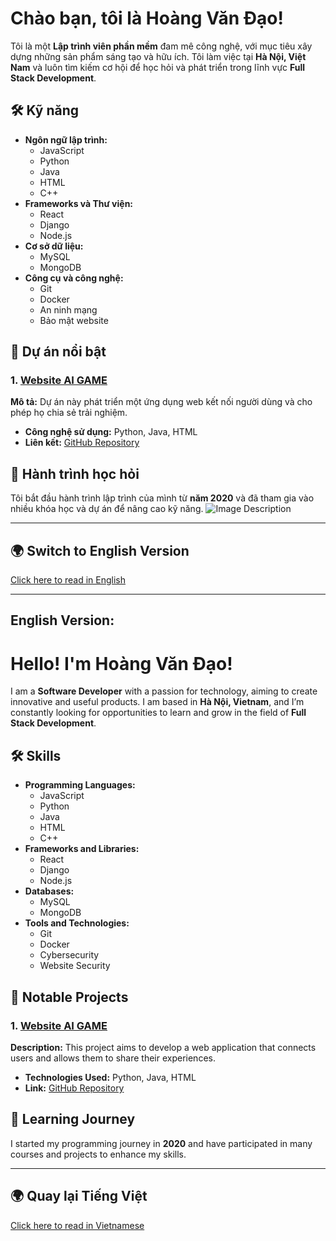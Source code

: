# Chào bạn, tôi là Hoàng Văn Đạo!  
Tôi là một **Lập trình viên phần mềm** đam mê công nghệ, với mục tiêu xây dựng những sản phẩm sáng tạo và hữu ích. Tôi làm việc tại **Hà Nội, Việt Nam** và luôn tìm kiếm cơ hội để học hỏi và phát triển trong lĩnh vực **Full Stack Development**.

## 🛠️ Kỹ năng
- **Ngôn ngữ lập trình:** 
  - JavaScript
  - Python
  - Java
  - HTML
  - C++
- **Frameworks và Thư viện:**
  - React
  - Django
  - Node.js
- **Cơ sở dữ liệu:**
  - MySQL
  - MongoDB
- **Công cụ và công nghệ:**
  - Git
  - Docker
  - An ninh mạng
  - Bảo mật website

## 🚀 Dự án nổi bật
### 1. [Website AI GAME](link-to-your-project-1)
**Mô tả:** Dự án này phát triển một ứng dụng web kết nối người dùng và cho phép họ chia sẻ trải nghiệm.
- **Công nghệ sử dụng:** Python, Java, HTML
- **Liên kết:** [GitHub Repository](link-to-your-github-repo)

## 🌱 Hành trình học hỏi
Tôi bắt đầu hành trình lập trình của mình từ **năm 2020** và đã tham gia vào nhiều khóa học và dự án để nâng cao kỹ năng.
<img src="https://private-user-images.githubusercontent.com/…zdCJ9.sa-UvU5hNigeULYQOZLdXB-0b-WgMIaFjxkTLbPmqsk" alt="Image Description" />

---

## 🌍 **Switch to English Version**

[Click here to read in English](#english-version)

---

## **English Version:**

# Hello! I'm Hoàng Văn Đạo!  
I am a **Software Developer** with a passion for technology, aiming to create innovative and useful products. I am based in **Hà Nội, Vietnam**, and I’m constantly looking for opportunities to learn and grow in the field of **Full Stack Development**.

## 🛠️ Skills
- **Programming Languages:** 
  - JavaScript
  - Python
  - Java
  - HTML
  - C++
- **Frameworks and Libraries:**
  - React
  - Django
  - Node.js
- **Databases:**
  - MySQL
  - MongoDB
- **Tools and Technologies:**
  - Git
  - Docker
  - Cybersecurity
  - Website Security

## 🚀 Notable Projects
### 1. [Website AI GAME](link-to-your-project-1)
**Description:** This project aims to develop a web application that connects users and allows them to share their experiences.
- **Technologies Used:** Python, Java, HTML
- **Link:** [GitHub Repository](link-to-your-github-repo)

## 🌱 Learning Journey
I started my programming journey in **2020** and have participated in many courses and projects to enhance my skills.

---

## 🌍 **Quay lại Tiếng Việt**

[Click here to read in Vietnamese](#chào-bạn-tôi-là-hoàng-văn-đạo)
